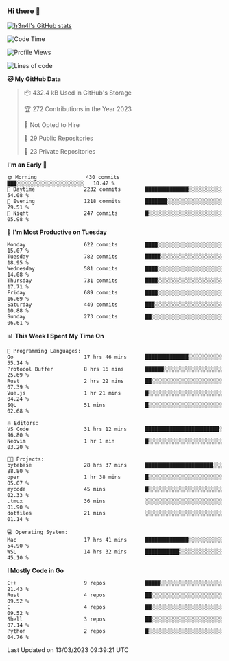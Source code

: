 ### Hi there 👋

[![h3n4l's GitHub stats](https://github-readme-stats.vercel.app/api?username=h3n4l&count_private=true&show_icons=true&theme=radical)](https://github.com/h3n4l/github-readme-stats)

<!--START_SECTION:waka-->
![Code Time](http://img.shields.io/badge/Code%20Time-1%2C034%20hrs%203%20mins-blue)

![Profile Views](http://img.shields.io/badge/Profile%20Views-1-blue)

![Lines of code](https://img.shields.io/badge/From%20Hello%20World%20I%27ve%20Written-2.6%20million%20lines%20of%20code-blue)

**🐱 My GitHub Data** 

> 📦 432.4 kB Used in GitHub's Storage 
 > 
> 🏆 272 Contributions in the Year 2023
 > 
> 🚫 Not Opted to Hire
 > 
> 📜 29 Public Repositories 
 > 
> 🔑 23 Private Repositories 
 > 
**I'm an Early 🐤** 

```text
🌞 Morning                430 commits         ███░░░░░░░░░░░░░░░░░░░░░░   10.42 % 
🌆 Daytime                2232 commits        ██████████████░░░░░░░░░░░   54.08 % 
🌃 Evening                1218 commits        ███████░░░░░░░░░░░░░░░░░░   29.51 % 
🌙 Night                  247 commits         █░░░░░░░░░░░░░░░░░░░░░░░░   05.98 % 
```
📅 **I'm Most Productive on Tuesday** 

```text
Monday                   622 commits         ████░░░░░░░░░░░░░░░░░░░░░   15.07 % 
Tuesday                  782 commits         █████░░░░░░░░░░░░░░░░░░░░   18.95 % 
Wednesday                581 commits         ████░░░░░░░░░░░░░░░░░░░░░   14.08 % 
Thursday                 731 commits         ████░░░░░░░░░░░░░░░░░░░░░   17.71 % 
Friday                   689 commits         ████░░░░░░░░░░░░░░░░░░░░░   16.69 % 
Saturday                 449 commits         ███░░░░░░░░░░░░░░░░░░░░░░   10.88 % 
Sunday                   273 commits         ██░░░░░░░░░░░░░░░░░░░░░░░   06.61 % 
```


📊 **This Week I Spent My Time On** 

```text
💬 Programming Languages: 
Go                       17 hrs 46 mins      ██████████████░░░░░░░░░░░   55.14 % 
Protocol Buffer          8 hrs 16 mins       ██████░░░░░░░░░░░░░░░░░░░   25.69 % 
Rust                     2 hrs 22 mins       ██░░░░░░░░░░░░░░░░░░░░░░░   07.39 % 
Vue.js                   1 hr 21 mins        █░░░░░░░░░░░░░░░░░░░░░░░░   04.24 % 
SQL                      51 mins             █░░░░░░░░░░░░░░░░░░░░░░░░   02.68 % 

🔥 Editors: 
VS Code                  31 hrs 12 mins      ████████████████████████░   96.80 % 
Neovim                   1 hr 1 min          █░░░░░░░░░░░░░░░░░░░░░░░░   03.20 % 

🐱‍💻 Projects: 
bytebase                 28 hrs 37 mins      ██████████████████████░░░   88.80 % 
oper                     1 hr 38 mins        █░░░░░░░░░░░░░░░░░░░░░░░░   05.07 % 
mycode                   45 mins             █░░░░░░░░░░░░░░░░░░░░░░░░   02.33 % 
.tmux                    36 mins             ░░░░░░░░░░░░░░░░░░░░░░░░░   01.90 % 
dotfiles                 21 mins             ░░░░░░░░░░░░░░░░░░░░░░░░░   01.14 % 

💻 Operating System: 
Mac                      17 hrs 41 mins      ██████████████░░░░░░░░░░░   54.90 % 
WSL                      14 hrs 32 mins      ███████████░░░░░░░░░░░░░░   45.10 % 
```

**I Mostly Code in Go** 

```text
C++                      9 repos             █████░░░░░░░░░░░░░░░░░░░░   21.43 % 
Rust                     4 repos             ██░░░░░░░░░░░░░░░░░░░░░░░   09.52 % 
C                        4 repos             ██░░░░░░░░░░░░░░░░░░░░░░░   09.52 % 
Shell                    3 repos             ██░░░░░░░░░░░░░░░░░░░░░░░   07.14 % 
Python                   2 repos             █░░░░░░░░░░░░░░░░░░░░░░░░   04.76 % 
```




 Last Updated on 13/03/2023 09:39:21 UTC
<!--END_SECTION:waka-->

